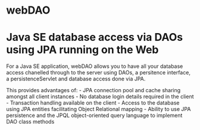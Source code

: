 # webDAO
Java SE database access via DAOs using JPA running on the Web
==============================================================
For a Java SE application, webDAO allows you to have all your database access chanelled through to the server using 
DAOs, a persitence interface, a persistenceServlet and database access done via JPA.

This provides advantages of:
    - JPA connection pool and cache sharing amongst all client instances
    - No database login details required in the client
    - Transaction handling available on the client
    - Access to the database using JPA entities facilitating Object Relational mapping
    - Ability to use JPA persistence and the JPQL object-oriented query language to implement DAO class methods
    


 




